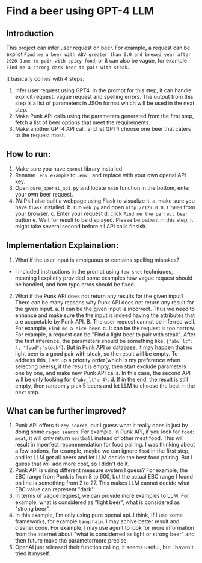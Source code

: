 # Find a beer using GPT-4 LLM

## Introduction
This project can infer user request on beer. For example, a request can be explict `Find me a beer with ABV greater than 6.0 and brewed year after 2020 June to pair with spicy food`; or it can also be vague, for example `Find me a strong dark beer to pair with steak`.

It basically comes with 4 steps:
1. Infer user request using GPT4. In the prompt for this step, it can handle explicit request, vague request and spelling errors. The output from this step is a list of parameters in JSOn format which will be used in the next step.
2. Make Punk API calls using the parameters generated from the first step, fetch a list of beer options that meet the requirements.
3. Make another GPT4 API call, and let GPT4 choose one beer that caters to the request most.


## How to run:
1. Make sure you have `openai` library installed.
2. Rename `.env_example` to `.env` , and replace with your own openai API key.
3. Open `pure_openai_api.py` and locate `main` function in the bottom, enter your own beer request.
4. (WIP): I also built a webpage using Flask to visualize it.
	a. make sure you have `flask`  installed.
	b. run `web.py` and open `http://127.0.0.1:5000` from your browser.
	c. Enter your request
	d. click `Find me the perfect beer` button
	e. Wait for result to be displayed. Please be patient in this step, it might take several second before all API calls finsish.

## Implementation Explaination:
1. What if the user input is ambiguous or contains spelling mistakes?
- I included instructions in the prompt using `few-shot` techniques, meaning I explictly provided some examples how vague request should be handled, and how typo erros should be fixed.
2. What if the Punk API does not return any results for the given input?
There can be many reasons why Punk API does not return any result for the given input.
	a. It can be the given input is incorrect. Thus we need to enhance and make sure the the input is indeed having the attributes that are accpetable by Punk API.
	B. The user request cannot be inferred well. For example, `Find me a nice beer`. 
	c. It can be the request is too narrow. For example, a request can be "Find a light beer to pair with steak". After the first inference, the parameters should be something like, `{"abv_lt": 4, "food":"steak"}`. But in Punk API or database, it may happen that no light beer is a good pair with steak, so the result will be empty. To address this, I set up a priority order(which is my preference when selecting beers), if the result is empty, then start exclude parameters one by one, and make new Punk API calls. In this case, the second API will be only looking for `{"abv_lt": 4}`.
	d. If in the end, the result is still empty, then randomly pick 5 beers and let LLM to choose the best in the next step.


## What can be further improved?
1. Punk API offers `fuzzy search`, but I guess what it really does is just by doing some `regex search`. For example, in Punk API, if you look for `food: meat`, it will only return `meatball` instead of other meat food. This will result in inperfect recommendation for food pairing. I was thinking about a few options, for example, maybe we can ignore `food` in the first step, and let LLM get all beers and let LLM decide the best food pairing. But I guess that will add more cost, so I didn't do it.
2. Punk API is using different measure system I guess? For example, the EBC range from Punk is from 8 to 600, but the actual EBC range I found on line is something from 2 to 27. This makes LLM cannot decide what EBC value can represent "dark".
3. In terms of vague request, we can provide more examples to LLM. For example, what is considered as "light beer", what is considered as "strong beer".
4. In this example, I'm only using pure openai api. I think, if I use some frameworks, for example `langchain`. I may achive better result and cleaner code. For example, I may use agent to look for more information from the internet about "what is considerred as light or strong beer" and then future make the parametermore precise.
5. OpenAI just released their function calling, it seems useful, but I haven't tried it myself.

